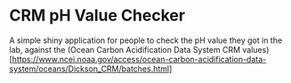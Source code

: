 # CRM pH Value Checker

A simple shiny application for people to check the pH value they got in the lab, against the (Ocean Carbon Acidification Data System CRM values)[https://www.ncei.noaa.gov/access/ocean-carbon-acidification-data-system/oceans/Dickson_CRM/batches.html]
